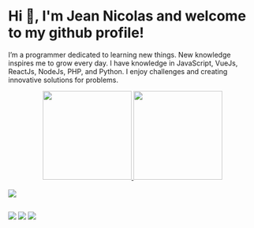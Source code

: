 # Hi 👋, I'm Jean Nicolas and welcome to my github profile!

<p>
  I’m a programmer dedicated to learning new things. New knowledge inspires me to grow every day. I have knowledge in JavaScript, VueJs, ReactJs, NodeJs, PHP, and Python. I enjoy challenges and creating innovative solutions for problems.
</p>

<div align="center">
  <a href="https://github.com/DevNick2" />
  <img height="180em" src="https://github-readme-stats.vercel.app/api?username=DevNick2&show_icons=true&theme=dracula&include_all_commits=true&count_private=true" />
  <img height="180em" src="https://github-readme-stats.vercel.app/api/top-langs/?username=DevNick2&layout=donut&langs_count=10&theme=dracula" />
</div>
<div style="display: inline_block"><br>
  <a href="https://skillicons.dev">
    <img src="https://skillicons.dev/icons?i=js,ts,jquery,webpack,vue,nuxtjs,react,nodejs,php,py,laravel,html,sass,bootstrap,cypress,jest,azure,docker,bitbucket" />
  </a>
</div>

##

<div>
  <a href="https://www.instagram.com/jeannicolasav/" target="_blank"><img src="https://img.shields.io/badge/-Instagram-%23E4405F?style=for-the-badge&logo=instagram&logoColor=white" target="_blank"></a>
  <a href = "mailto:jeannicolasav@hotmail.com"><img src="https://img.shields.io/badge/-Gmail-%23333?style=for-the-badge&logo=gmail&logoColor=white" target="_blank"></a>
  <a href="https://www.linkedin.com/in/jeann%C3%ADcolasalmeidavieira/" target="_blank"><img src="https://img.shields.io/badge/-LinkedIn-%230077B5?style=for-the-badge&logo=linkedin&logoColor=white" target="_blank"></a>
</div>
